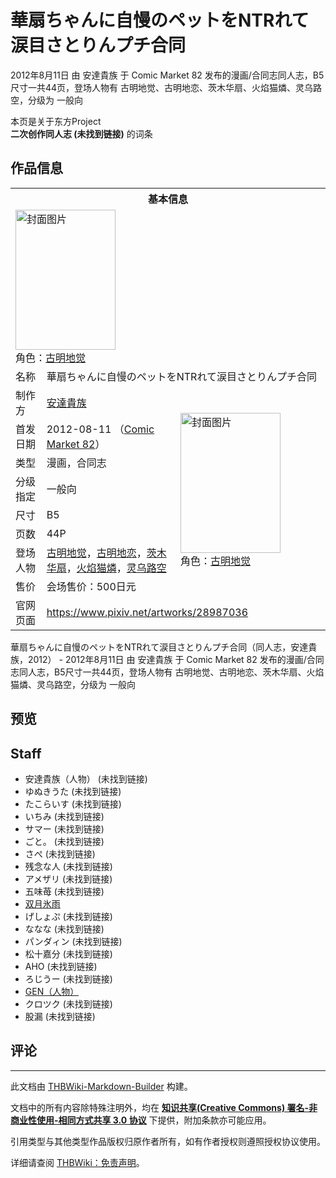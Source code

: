 # 華扇ちゃんに自慢のペットをNTRれて涙目さとりんプチ合同

<!-- source html: G:\repos\THBWiki-Markdown-Builder\THBWikiMarkdown\Temp\main\c\c0\ns0%3A%E8%8F%AF%E6%89%87%E3%81%A1%E3%82%83%E3%82%93%E3%81%AB%E8%87%AA%E6%85%A2%E3%81%AE%E3%83%9A%E3%83%83%E3%83%88%E3%82%92NTR%E3%82%8C%E3%81%A6%E6%B6%99%E7%9B%AE%E3%81%95%E3%81%A8%E3%82%8A%E3%82%93%E3%83%97%E3%83%81%E5%90%88%E5%90%8C.html -->

2012年8月11日 由 安達貴族 于 Comic Market 82 发布的漫画/合同志同人志，B5尺寸一共44页，登场人物有 古明地觉、古明地恋、茨木华扇、火焰猫燐、灵乌路空，分级为 一般向

本页是关于东方Project  
 **二次创作同人志 (未找到链接)** 的词条
## 作品信息

<table><tbody><tr><th colspan="3">基本信息</th></tr><tr><td class="cover-artwork-mobile" colspan="2"><a href="/%E6%96%87%E4%BB%B6:%E8%8F%AF%E6%89%87%E3%81%A1%E3%82%83%E3%82%93%E3%81%AB%E8%87%AA%E6%85%A2%E3%81%AE%E3%83%9A%E3%83%83%E3%83%88%E3%82%92NTR%E3%82%8C%E3%81%A6%E6%B6%99%E7%9B%AE%E3%81%95%E3%81%A8%E3%82%8A%E3%82%93%E3%83%97%E3%83%81%E5%90%88%E5%90%8C%E5%B0%81%E9%9D%A2.jpg" class="image" title="封面图片"><img alt="封面图片" src="https://upload.thwiki.cc/thumb/a/a1/%E8%8F%AF%E6%89%87%E3%81%A1%E3%82%83%E3%82%93%E3%81%AB%E8%87%AA%E6%85%A2%E3%81%AE%E3%83%9A%E3%83%83%E3%83%88%E3%82%92NTR%E3%82%8C%E3%81%A6%E6%B6%99%E7%9B%AE%E3%81%95%E3%81%A8%E3%82%8A%E3%82%93%E3%83%97%E3%83%81%E5%90%88%E5%90%8C%E5%B0%81%E9%9D%A2.jpg/160px-%E8%8F%AF%E6%89%87%E3%81%A1%E3%82%83%E3%82%93%E3%81%AB%E8%87%AA%E6%85%A2%E3%81%AE%E3%83%9A%E3%83%83%E3%83%88%E3%82%92NTR%E3%82%8C%E3%81%A6%E6%B6%99%E7%9B%AE%E3%81%95%E3%81%A8%E3%82%8A%E3%82%93%E3%83%97%E3%83%81%E5%90%88%E5%90%8C%E5%B0%81%E9%9D%A2.jpg" decoding="async" loading="lazy" width="160" height="224" srcset="https://upload.thwiki.cc/thumb/a/a1/%E8%8F%AF%E6%89%87%E3%81%A1%E3%82%83%E3%82%93%E3%81%AB%E8%87%AA%E6%85%A2%E3%81%AE%E3%83%9A%E3%83%83%E3%83%88%E3%82%92NTR%E3%82%8C%E3%81%A6%E6%B6%99%E7%9B%AE%E3%81%95%E3%81%A8%E3%82%8A%E3%82%93%E3%83%97%E3%83%81%E5%90%88%E5%90%8C%E5%B0%81%E9%9D%A2.jpg/240px-%E8%8F%AF%E6%89%87%E3%81%A1%E3%82%83%E3%82%93%E3%81%AB%E8%87%AA%E6%85%A2%E3%81%AE%E3%83%9A%E3%83%83%E3%83%88%E3%82%92NTR%E3%82%8C%E3%81%A6%E6%B6%99%E7%9B%AE%E3%81%95%E3%81%A8%E3%82%8A%E3%82%93%E3%83%97%E3%83%81%E5%90%88%E5%90%8C%E5%B0%81%E9%9D%A2.jpg 1.5x, https://upload.thwiki.cc/thumb/a/a1/%E8%8F%AF%E6%89%87%E3%81%A1%E3%82%83%E3%82%93%E3%81%AB%E8%87%AA%E6%85%A2%E3%81%AE%E3%83%9A%E3%83%83%E3%83%88%E3%82%92NTR%E3%82%8C%E3%81%A6%E6%B6%99%E7%9B%AE%E3%81%95%E3%81%A8%E3%82%8A%E3%82%93%E3%83%97%E3%83%81%E5%90%88%E5%90%8C%E5%B0%81%E9%9D%A2.jpg/320px-%E8%8F%AF%E6%89%87%E3%81%A1%E3%82%83%E3%82%93%E3%81%AB%E8%87%AA%E6%85%A2%E3%81%AE%E3%83%9A%E3%83%83%E3%83%88%E3%82%92NTR%E3%82%8C%E3%81%A6%E6%B6%99%E7%9B%AE%E3%81%95%E3%81%A8%E3%82%8A%E3%82%93%E3%83%97%E3%83%81%E5%90%88%E5%90%8C%E5%B0%81%E9%9D%A2.jpg 2x" data-file-width="572" data-file-height="800"></a><div class="cover-char">角色：<a href="./古明地觉.md" title="古明地觉">古明地觉</a></div></td>
</tr><tr><td class="label">名称</td><td colspan="2"> 華扇ちゃんに自慢のペットをNTRれて涙目さとりんプチ合同 </td></tr><tr><td class="label">制作方</td><td><a href="./安達貴族.md" title="安達貴族">安達貴族</a></td><td class="cover-artwork" rowspan="8" style="min-width:224px;"><a href="/%E6%96%87%E4%BB%B6:%E8%8F%AF%E6%89%87%E3%81%A1%E3%82%83%E3%82%93%E3%81%AB%E8%87%AA%E6%85%A2%E3%81%AE%E3%83%9A%E3%83%83%E3%83%88%E3%82%92NTR%E3%82%8C%E3%81%A6%E6%B6%99%E7%9B%AE%E3%81%95%E3%81%A8%E3%82%8A%E3%82%93%E3%83%97%E3%83%81%E5%90%88%E5%90%8C%E5%B0%81%E9%9D%A2.jpg" class="image" title="封面图片"><img alt="封面图片" src="https://upload.thwiki.cc/thumb/a/a1/%E8%8F%AF%E6%89%87%E3%81%A1%E3%82%83%E3%82%93%E3%81%AB%E8%87%AA%E6%85%A2%E3%81%AE%E3%83%9A%E3%83%83%E3%83%88%E3%82%92NTR%E3%82%8C%E3%81%A6%E6%B6%99%E7%9B%AE%E3%81%95%E3%81%A8%E3%82%8A%E3%82%93%E3%83%97%E3%83%81%E5%90%88%E5%90%8C%E5%B0%81%E9%9D%A2.jpg/160px-%E8%8F%AF%E6%89%87%E3%81%A1%E3%82%83%E3%82%93%E3%81%AB%E8%87%AA%E6%85%A2%E3%81%AE%E3%83%9A%E3%83%83%E3%83%88%E3%82%92NTR%E3%82%8C%E3%81%A6%E6%B6%99%E7%9B%AE%E3%81%95%E3%81%A8%E3%82%8A%E3%82%93%E3%83%97%E3%83%81%E5%90%88%E5%90%8C%E5%B0%81%E9%9D%A2.jpg" decoding="async" loading="lazy" width="160" height="224" srcset="https://upload.thwiki.cc/thumb/a/a1/%E8%8F%AF%E6%89%87%E3%81%A1%E3%82%83%E3%82%93%E3%81%AB%E8%87%AA%E6%85%A2%E3%81%AE%E3%83%9A%E3%83%83%E3%83%88%E3%82%92NTR%E3%82%8C%E3%81%A6%E6%B6%99%E7%9B%AE%E3%81%95%E3%81%A8%E3%82%8A%E3%82%93%E3%83%97%E3%83%81%E5%90%88%E5%90%8C%E5%B0%81%E9%9D%A2.jpg/240px-%E8%8F%AF%E6%89%87%E3%81%A1%E3%82%83%E3%82%93%E3%81%AB%E8%87%AA%E6%85%A2%E3%81%AE%E3%83%9A%E3%83%83%E3%83%88%E3%82%92NTR%E3%82%8C%E3%81%A6%E6%B6%99%E7%9B%AE%E3%81%95%E3%81%A8%E3%82%8A%E3%82%93%E3%83%97%E3%83%81%E5%90%88%E5%90%8C%E5%B0%81%E9%9D%A2.jpg 1.5x, https://upload.thwiki.cc/thumb/a/a1/%E8%8F%AF%E6%89%87%E3%81%A1%E3%82%83%E3%82%93%E3%81%AB%E8%87%AA%E6%85%A2%E3%81%AE%E3%83%9A%E3%83%83%E3%83%88%E3%82%92NTR%E3%82%8C%E3%81%A6%E6%B6%99%E7%9B%AE%E3%81%95%E3%81%A8%E3%82%8A%E3%82%93%E3%83%97%E3%83%81%E5%90%88%E5%90%8C%E5%B0%81%E9%9D%A2.jpg/320px-%E8%8F%AF%E6%89%87%E3%81%A1%E3%82%83%E3%82%93%E3%81%AB%E8%87%AA%E6%85%A2%E3%81%AE%E3%83%9A%E3%83%83%E3%83%88%E3%82%92NTR%E3%82%8C%E3%81%A6%E6%B6%99%E7%9B%AE%E3%81%95%E3%81%A8%E3%82%8A%E3%82%93%E3%83%97%E3%83%81%E5%90%88%E5%90%8C%E5%B0%81%E9%9D%A2.jpg 2x" data-file-width="572" data-file-height="800"></a><div class="cover-char">角色：<a href="./古明地觉.md" title="古明地觉">古明地觉</a></div></td>
</tr><tr><td class="label">首发日期</td><td>2012-08-11&#160;（<a href="/展会作品列表?e=Comic+Market%2382">Comic Market 82</a>）</td></tr><tr><td class="label">类型</td><td>漫画，合同志</td></tr><tr><td class="label">分级指定</td><td>一般向</td></tr><tr><td class="label">尺寸</td><td>B5</td></tr><tr><td class="label">页数</td><td>44P</td></tr><tr><td class="label">登场人物</td><td><a href="./古明地觉.md" title="古明地觉">古明地觉</a>，<a href="./古明地恋.md" title="古明地恋">古明地恋</a>，<a href="./茨木华扇.md" title="茨木华扇">茨木华扇</a>，<a href="./火焰猫燐.md" title="火焰猫燐">火焰猫燐</a>，<a href="./灵乌路空.md" title="灵乌路空">灵乌路空</a></td></tr><tr><td class="label">售价</td><td>会场售价：500日元</td></tr>
<tr><td class="label">官网页面</td><td colspan="2"><a rel="nofollow" class="external free" href="https://www.pixiv.net/artworks/28987036">https://www.pixiv.net/artworks/28987036</a></td></tr></tbody></table>

華扇ちゃんに自慢のペットをNTRれて涙目さとりんプチ合同（同人志，安達貴族，2012） - 2012年8月11日 由 安達貴族 于 Comic Market 82 发布的漫画/合同志同人志，B5尺寸一共44页，登场人物有 古明地觉、古明地恋、茨木华扇、火焰猫燐、灵乌路空，分级为 一般向
## 预览
## Staff
- 安達貴族（人物） (未找到链接)
- ゆぬきうた (未找到链接)
- たこらいす (未找到链接)
- いちみ (未找到链接)
- サマー (未找到链接)
- ごと。 (未找到链接)
- さぺ (未找到链接)
- 残念な人 (未找到链接)
- アメザリ (未找到链接)
- 五味苺 (未找到链接)
- [双月氷雨](./双月氷雨（视频）.md)
- げしょぷ (未找到链接)
- ななな (未找到链接)
- パンダィン (未找到链接)
- 松十嘉分 (未找到链接)
- AHO (未找到链接)
- ろじうー (未找到链接)
- [GEN（人物）](./GEN（人物）.md)
- クロツク (未找到链接)
- 股漏 (未找到链接)

## 评论




---

此文档由 [THBWiki-Markdown-Builder](https://github.com/Delsin-Yu/THBWiki-Markdown-Builder) 构建。

文档中的所有内容除特殊注明外，均在 [**知识共享(Creative Commons) 署名-非商业性使用-相同方式共享 3.0 协议**](https://creativecommons.org/licenses/by-sa/3.0/deed.zh-hans) 下提供，附加条款亦可能应用。

引用类型与其他类型作品版权归原作者所有，如有作者授权则遵照授权协议使用。

详细请查阅 [THBWiki：免责声明](https://thbwiki.cc/THBWiki:%E5%85%8D%E8%B4%A3%E5%A3%B0%E6%98%8E)。


